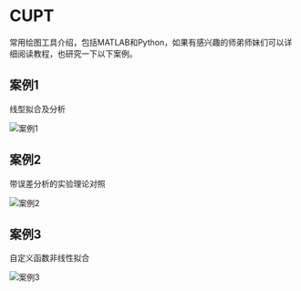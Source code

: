 # CUPT

常用绘图工具介绍，包括MATLAB和Python，如果有感兴趣的师弟师妹们可以详细阅读教程，也研究一下以下案例。

## 案例1

线型拟合及分析

![案例1](https://github.com/812610357/SCUPT/blob/main/python1linux.py.svg)

## 案例2

带误差分析的实验理论对照

![案例2](https://github.com/812610357/SCUPT/blob/main/python2linux.py.svg)

## 案例3

自定义函数非线性拟合

![案例3](https://github.com/812610357/SCUPT/blob/main/python3linux.py.svg)